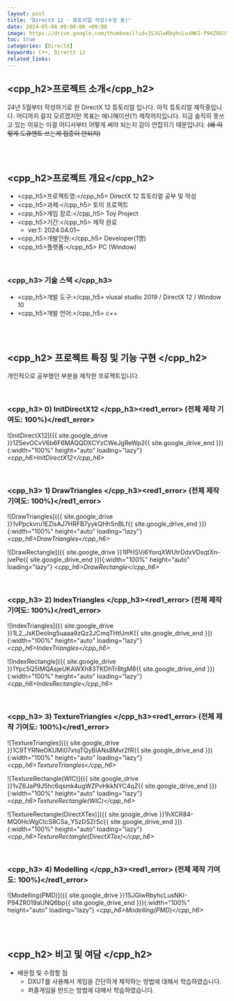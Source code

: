 ```yaml
---
layout: post
title: "DirectX 12 - 튜토리얼 작성(수정 중)"
date: 2024-05-08 09:00:00 +09:00
image: https://drive.google.com/thumbnail?id=1SJGlwRbyhcLusNKI-P94ZR019aUNQ6bp
toc: true
categories: [DirectX]
keywords: C++, DirectX 12
related_links:
---
```


## <cpp_h2>프로젝트 소개</cpp_h2>

24년 5월부터 작성하기로 한 DirectX 12 튜토리얼 입니다. 아직 튜토리얼 제작중입니다. 어디까지 갈지 모르겠지만 목표는 애니메이션(?) 제작까지입니다.
지금 솔직히 못쓰고 있는 이유는 이걸 어디서부터 어떻게 써야 되는지 감이 안잡히기 때문입니다. ~~(왜 이렇게 도큐멘트 쓰는게 집중이 안되지)~~

<br>
<br>

## <cpp_h2>프로젝트 개요</cpp_h2>

- <span><cpp_h5>프로젝트명:</cpp_h5> DirectX 12 튜토리얼 공부 및 작성</span>
- <span><cpp_h5>과제:</cpp_h5> 토이 프로젝트</span>
- <span><cpp_h5>게임 장르:</cpp_h5> Toy Project</span>
- <span><cpp_h5>기간:</cpp_h5> 제작 완료</span>
    - ver.1: 2024.04.01~
- <span><cpp_h5>개발인원:</cpp_h5> Developer(1명)</span>
- <span><cpp_h5>플랫폼:</cpp_h5> PC (Window)</span>

<br>

### <cpp_h3> 기술 스택 </cpp_h3>

- <span><cpp_h5>개발 도구:</cpp_h5> viusal studio 2019 / DirectX 12 / Window 10</span>
- <span><cpp_h5>개발 언어:</cpp_h5> c++ </span>

<br>
<br>

## <cpp_h2> 프로젝트 특징 및 기능 구현 </cpp_h2>

개인적으로 공부했던 부분을 제작한 프로젝트입니다.


<br>

### <cpp_h3> 0) InitDirectX12 </cpp_h3><red1_error> (전체 제작 기여도: 100%)</red1_error>

![InitDirectX12]({{ site.google_drive }}1Z5evOCvV6b6F6MAQQDXCYzCWeJgReWp2{{ site.google_drive_end }}){:width="100%" height="auto" loading="lazy"}
*<cpp_h6>InitDirectX12</cpp_h6>*


<br>

### <cpp_h3> 1) DrawTriangles </cpp_h3><red1_error> (전체 제작 기여도: 100%)</red1_error>

![DrawTriangles]({{ site.google_drive }}1vPpckvru1EZlsAJ7HRFB7yykQHhSnBLf{{ site.google_drive_end }}){:width="100%" height="auto" loading="lazy"}
*<cpp_h6>DrawTriangles</cpp_h6>*

![DrawRectangle]({{ site.google_drive }}1IPHSVi6YorqXWUtrDdxVDsqtXn-jvePe{{ site.google_drive_end }}){:width="100%" height="auto" loading="lazy"}
*<cpp_h6>DrawRectangle</cpp_h6>*

<br>

### <cpp_h3> 2) IndexTriangles </cpp_h3><red1_error> (전체 제작 기여도: 100%)</red1_error>

![IndexTriangles]({{ site.google_drive }}1L2_JsKDeolng5uaaa9zQz2JCmqTHtUmK{{ site.google_drive_end }}){:width="100%" height="auto" loading="lazy"}
*<cpp_h6>IndexTriangles</cpp_h6>*

![IndexRectangle]({{ site.google_drive }}1Ypc5Q5IMQAsjeUKAWXh83TKDhTr8tgM8{{ site.google_drive_end }}){:width="100%" height="auto" loading="lazy"}
*<cpp_h6>IndexRectangle</cpp_h6>*


<br>

### <cpp_h3> 3) TextureTriangles </cpp_h3><red1_error> (전체 제작 기여도: 100%)</red1_error>

![TextureTriangles]({{ site.google_drive }}1C9TYRNeOKUMi07xtqTQyBlANs8Mvr2fR{{ site.google_drive_end }}){:width="100%" height="auto" loading="lazy"}
*<cpp_h6>TextureTriangles</cpp_h6>*

![TextureRectangle(WIC)]({{ site.google_drive }}1vZ6JaP9J5hc6qsmk4ugWZPvHkkNYC4qZ{{ site.google_drive_end }}){:width="100%" height="auto" loading="lazy"}
*<cpp_h6>TextureRectangle(WIC)</cpp_h6>*

![TextureRectangle(DirectXTex)]({{ site.google_drive }}1hXCR84-MQ0HcWgCtcS8CSa_Y5zDSZrSc{{ site.google_drive_end }}){:width="100%" height="auto" loading="lazy"}
*<cpp_h6>TextureRectangle(DirectXTex)</cpp_h6>*

<br>

### <cpp_h3> 4) Modelling </cpp_h3><red1_error> (전체 제작 기여도: 100%)</red1_error>

![Modelling(PMD)]({{ site.google_drive }}1SJGlwRbyhcLusNKI-P94ZR019aUNQ6bp{{ site.google_drive_end }}){:width="100%" height="auto" loading="lazy"}
*<cpp_h6>Modelling(PMD)</cpp_h6>*



<br>
<br>

## <cpp_h2> 비고 및 여담 </cpp_h2>

- 배운점 및 수정할 점
	- DXUT를 사용해서 게임을 간단하게 제작하는 방법에 대해서 학습하였습니다.
	- 퍼즐게임을 만드는 방법에 대해서 학습하였습니다.
